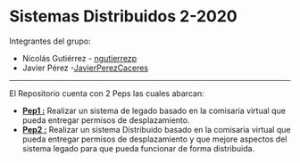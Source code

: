 # Sistemas Distribuidos 2-2020

Integrantes del grupo:

  - Nicolás Gutiérrez - [ngutierrezp](https://github.com/ngutierrezp)
  - Javier Pérez -[JavierPerezCaceres](https://github.com/JavierPerezCaceres)

-------------------------------------------
El Repositorio cuenta con 2 Peps las cuales abarcan: 
  
- **[Pep1 :](https://github.com/ngutierrezp/distribuidos2-2020/tree/Pep-1)**  Realizar un sistema de legado basado en la comisaria virtual que pueda entregar permisos de desplazamiento. 
- **[Pep2 :](https://github.com/ngutierrezp/distribuidos2-2020/tree/Pep-1)**  Realizar un sistema Distribuido basado en la comisaria virtual que pueda entregar permisos de desplazamiento y que mejore aspectos del sistema legado para que pueda funcionar de forma distribuida.
